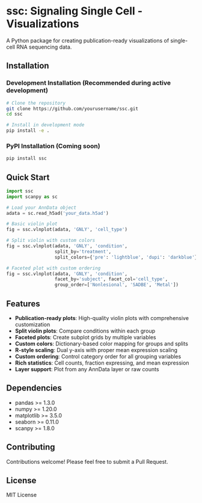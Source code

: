 # ssc: Signaling Single Cell - Visualizations

A Python package for creating publication-ready visualizations of single-cell RNA sequencing data.

## Installation

### Development Installation (Recommended during active development)

```bash
# Clone the repository
git clone https://github.com/yourusername/ssc.git
cd ssc

# Install in development mode
pip install -e .
```

### PyPI Installation (Coming soon)

```bash
pip install ssc
```

## Quick Start

```python
import ssc
import scanpy as sc

# Load your AnnData object
adata = sc.read_h5ad('your_data.h5ad')

# Basic violin plot
fig = ssc.vlnplot(adata, 'GNLY', 'cell_type')

# Split violin with custom colors
fig = ssc.vlnplot(adata, 'GNLY', 'condition', 
                  split_by='treatment',
                  split_colors={'pre': 'lightblue', 'dupi': 'darkblue'})

# Faceted plot with custom ordering
fig = ssc.vlnplot(adata, 'GNLY', 'condition', 
                  facet_by='subject', facet_col='cell_type',
                  group_order=['Nonlesional', 'SADBE', 'Metal'])
```

## Features

- **Publication-ready plots**: High-quality violin plots with comprehensive customization
- **Split violin plots**: Compare conditions within each group
- **Faceted plots**: Create subplot grids by multiple variables
- **Custom colors**: Dictionary-based color mapping for groups and splits
- **R-style scaling**: Dual y-axis with proper mean expression scaling
- **Custom ordering**: Control category order for all grouping variables
- **Rich statistics**: Cell counts, fraction expressing, and mean expression
- **Layer support**: Plot from any AnnData layer or raw counts

## Dependencies

- pandas >= 1.3.0
- numpy >= 1.20.0
- matplotlib >= 3.5.0
- seaborn >= 0.11.0
- scanpy >= 1.8.0

## Contributing

Contributions welcome! Please feel free to submit a Pull Request.

## License

MIT License